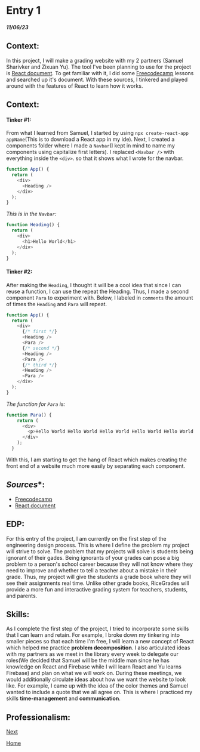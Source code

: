 # Entry 1
##### 11/06/23

## **Context**:
In this project, I will make a grading website with my 2 partners (Samuel Sharivker and Zixuan Yu). The tool I've been planning to use for the project is [React document](https://react.dev/learn). To get familiar with it, I did some [Freecodecamp](https://www.freecodecamp.org/learn/front-end-development-libraries/#bootstrap) lessons and searched up it's document. With these sources, I  tinkered and played around with the features of React to learn how it works.

## **Context**:

#### **Tinker #1**:

From what I learned from Samuel, I started by using `npx create-react-app appName`(This is to download a React app in my ide). Next, I created a components folder where I made a `Navbar`(I kept in mind to name my components using capitalize first letters). I replaced `<Navbar />` with everything inside the `<div>`. so that it shows what I wrote for the navbar.

```js
function App() {
  return (
    <div>
      <Heading />
    </div>
  );
}
```

*This is in the `Navbar`:*

```js
function Heading() {
  return (
    <div>
      <h1>Hello World</h1>
    </div>
  );
}
```

#### **Tinker #2**:

After making the `Heading`, I thought it will be a cool idea that since I can reuse a function, I can use the repeat the Heading. Thus, I made a second component `Para` to experiment with. Below, I labeled in `comments` the amount of times the `Heading` and `Para` will repeat.

```js
function App() {
  return (
    <div>
      {/* first */}
      <Heading />
      <Para />
      {/* second */}
      <Heading />
      <Para />
      {/* third */}
      <Heading />
      <Para />
    </div>
  );
}
```

*The function for `Para` is:*

```js
function Para() {
    return (
      <div>
        <p>Hello World Hello World Hello World Hello World Hello World Hello World Hello World Hello World Hello World Hello World Hello World Hello World Hello World Hello World Hello World Hello World Hello World Hello World Hello World Hello World Hello World Hello World Hello World Hello World</p>
      </div>
    );
  }
```

With this, I am starting to get the hang of React which makes creating the front end of a website much more easily by separating each component.

## *Sources**:

* [Freecodecamp](https://www.freecodecamp.org/learn/front-end-development-libraries/#bootstrap)
* [React document](https://react.dev/learn)

## **EDP**:

For this entry of the project, I am currently on the first step of the engineering design process. This is where I define the problem my project will strive to solve. The problem that my projects will solve is students being ignorant of their gades. Being ignorants of your grades can pose a big problem to a person's school career because they will not know where they need to improve and whether to tell a teacher about a mistake in their grade. Thus, my project will give the students a grade book where they will see their assignments real time. Unlike other grade books, RiceGrades will provide a more fun and interactive grading system for teachers, students, and parents.

## **Skills**:

As I complete the first step of the project, I tried to incorporate some skills that I can learn and retain. For example, I broke down my tinkering into smaller pieces so that each time I'm free, I will learn a new concept of React which helped me practice **problem decomposition**. I also articulated ideas with my partners as we meet in the library every week to delegate our roles(We decided that Samuel will be the middle man since he has knowledge on React and Firebase while I will learn React and Yu learns Firebase) and plan on what we will work on. During these meetings, we would additionally circulate ideas about how we want the website to look like. For example, I came up with the idea of the color themes and Samuel wanted to include a quote that we all agree on. This is where I practiced my skills **time-management** and **communication**.

## **Professionalism**:

[Next](entry02.md)

[Home](../README.md)